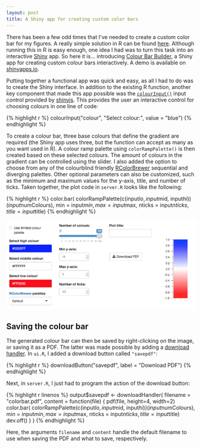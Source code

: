 ```yaml
---
layout: post
title: A Shiny app for creating custom color bars
---
```


There has been a few odd times that I've needed to create a custom color bar for my figures.
A really simple solution in R can be found [here](http://www.colbyimaging.com/wiki/statistics/color-bars). Although running this in R is easy enough,
one idea I had was to turn this task into an interactive [Shiny](http://shiny.rstudio.com/) app. So here it is... introducing
[Colour Bar Builder](https://github.com/kcha/colour_bar_builder), a Shiny app for creating custom colour bars interactively.
A demo is available on [shinyapps.io](https://kcha.shinyapps.io/colour_bar_creator).

Putting together a functional app was quick and easy, as all I had to do was to create the Shiny interface.
In addition to the existing R function, another key component that made this app possible
was the [`colourInput()`](http://deanattali.com/2015/06/28/introducing-shinyjs-colourinput/) input control provided by
[shinyjs](https://github.com/daattali/shinyjs). This provides the user an
interactive control for choosing colours in one line of code:

{% highlight r %}
colourInput("colour", "Select colour:", value = "blue")
{% endhighlight %}

To create a colour bar, three base colours that define the gradient are required (the Shiny app uses three, but the function can accept as many as you want used in R). A colour ramp palette using `colorRampPalette()` is then created based on these selected colours.
The amount of colours in the gradient can be controlled using the slider.
I also added the option to choose from any of the colourblind friendly
[RColorBrewer](https://cran.r-project.org/web/packages/RColorBrewer/index.html)
sequential and diverging palettes. Other optional parameters can also be customized, such as the minimum and maximum
values for the y-axis, title, and number of ticks. Taken together, the plot code in `server.R` looks like the following:

{% highlight r %}
color.bar(
	colorRampPalette(c(input$lo, input$mid, input$hi))(input$numColours),
	min = input$min, max=input$max,
	nticks = input$nticks,
	title = input$title)
{% endhighlight %}

![Screenshot](/assets/images/colour_bar_shiny_1.png)

## Saving the colour bar
The generated colour bar can then
be saved by right-clicking on the image, or saving it as a PDF. The latter was made possible by adding a [download handler](http://shiny.rstudio.com/articles/download.html). In `ui.R`, I added a download button called `"savepdf"`:

{% highlight r %}
downloadButton("savepdf", label = "Download PDF")
{% endhighlight %}

Next, in `server.R`, I just had to program the action of the download button:

{% highlight r linenos %}
output$savepdf <- downloadHandler(
	filename = "colorbar.pdf",
	content = function(file) {
	  pdf(file, height=4, width=2)
	  color.bar(
		colorRampPalette(c(input$lo, input$mid, input$hi))(input$numColours),
		min = input$min, max=input$max,
		nticks = input$nticks,
		title = input$title)
	  dev.off()
	}
)
{% endhighlight %}

Here, the arguments `filename` and `content` handle the default filename to use
when saving the PDF and what to save, respectively.
